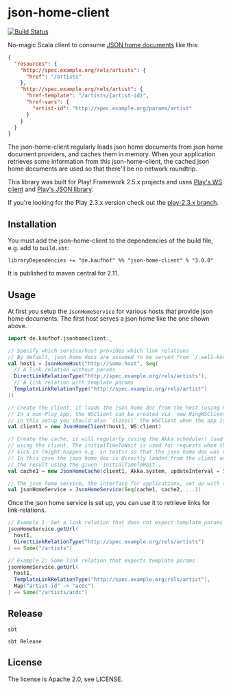 # json-home-client

[![Build Status](https://travis-ci.org/Galeria-Kaufhof/jsonhomeclient.png?branch=master)](https://travis-ci.org/Galeria-Kaufhof/jsonhomeclient)

No-magic Scala client to consume [JSON home documents](http://tools.ietf.org/html/draft-nottingham-json-home-03) like this:

```json
{
  "resources": {
    "http://spec.example.org/rels/artists": {
      "href": "/artists"
    },
    "http://spec.example.org/rels/artist": {
	  "href-template": "/artists/{artist-id}",
      "href-vars": {
        "artist-id": "http://spec.example.org/params/artist"
      }
	}
  }
}
```

The json-home-client regularly loads json home documents from json home document providers, and caches them in memory.
When your application retrieves some information from this json-home-client, the cached json home documents are used so that
there'll be no network roundtrip.

This library was built for Play! Framework 2.5.x projects and uses [Play's WS client](https://www.playframework.com/documentation/2.5.x/ScalaWS)
and [Play's JSON library](https://www.playframework.com/documentation/2.5.x/ScalaJson).

If you're looking for the Play 2.3.x version check out the [play-2.3.x branch](https://github.com/Galeria-Kaufhof/jsonhomeclient/tree/play-2.3.x).

## Installation

You must add the json-home-client to the dependencies of the build file, e.g. add to `build.sbt`:

    libraryDependencies += "de.kaufhof" %% "json-home-client" % "3.0.0"

It is published to maven central for 2.11.

## Usage

At first you setup the `JsonHomeService` for various hosts that provide json home documents.
The first host serves a json home like the one shown above.

```scala
import de.kaufhof.jsonhomeclient._

// Specify which service/host provides which link relations
// By default, json home docs are assumed to be served from `/.well-known/home`.
val host1 = JsonHomeHost("http://some.host", Seq(
  // A link relation without params
  DirectLinkRelationType("http://spec.example.org/rels/artists"),
  // A link relation with template params
  TemplateLinkRelationType("http://spec.example.org/rels/artist")
))

// Create the client, it loads the json home doc from the host (using Play's WSClient for http)
// In a non-Play app, the WSClient can be created via `new NingWSClient(new AsyncHttpClientConfig.Builder().build())`,
// in this setup you should also `close()` the WSClient when the app is stopped.
val client1 = new JsonHomeClient(host1, WS.client)

// Create the cache, it will regularly (using the Akka scheduler) load json home doc
// using the client. The initialTimeToWait is used for requests when the schedule did not yet
// kick in (might happen e.g. in tests) so that the json home doc was not yet requested/loaded.
// In this case the json home doc is directly loaded from the client and the cache will wait for
// the result using the given `initialTimeToWait`.
val cache1 = new JsonHomeCache(client1, Akka.system, updateInterval = 5 minutes, initialTimeToWait = 10 seconds)

// The json home service, the interface for applications, set up with several json home caches
val jsonHomeService = JsonHomeService(Seq(cache1, cache2, ...))
```

Once the json home service is set up, you can use it to retrieve links for link-relations.

```scala
// Example 1: Get a link relation that does not expect template params
jsonHomeService.getUrl(
  host1,
  DirectLinkRelationType("http://spec.example.org/rels/artists")
) == Some("/artists")

// Example 2: Some link relation that expects template params
jsonHomeService.getUrl(
  host1,
  TemplateLinkRelationType("http://spec.example.org/rels/artist"),
  Map("artist-id" -> "acdc")
) == Some("/artists/acdc")
```

## Release

```
sbt

sbt Release
```

## License

The license is Apache 2.0, see LICENSE.
